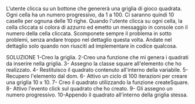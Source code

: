 L'utente clicca su un bottone che genererà una griglia di gioco quadrata.
Ogni cella ha un numero progressivo, da 1 a 100.
Ci saranno quindi 10 caselle per ognuna delle 10 righe.
Quando l'utente clicca su ogni cella, la cella cliccata si colora di azzurro ed emetto un messaggio in console con il numero della cella cliccata.
Scomponete sempre il problema in sotto problemi, senza andare troppo nel dettaglio questa volta. Andate nel dettaglio solo quando non riusciti ad implementare in codice qualcosa.

SOLUZIONE 
1-Creo la griglia.
2-Creo una funzione che mi genera i quadrati da inserire nella griglia.
3- Assegno la classe square all'elemento che ho realizzato.
4- Restituisco il quadrato contenuto all'interno della variabile.
5- Recupero l'elemento dal dom.
6- Attivo un ciclo di 100 iterazioni per creare una griglia 10 x 10.
7- Creo il quadrato utilizzando la funzione createSquare.
8- Attivo l'evento click sul quadrato che ho creato.
9- Gli assegno un numero progressivo.
10-Appendo il quadrato all'interno della griglia stessa. 